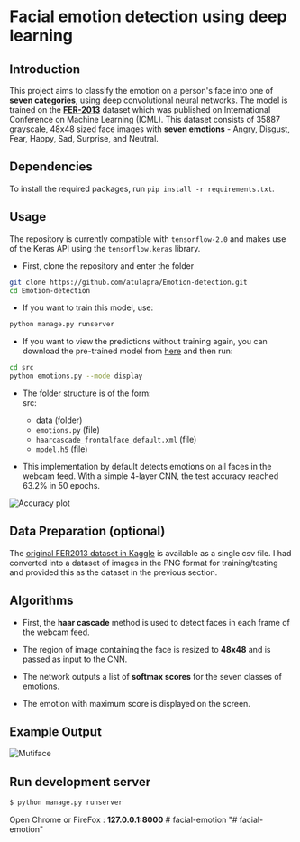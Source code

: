 # Facial emotion detection using deep learning

## Introduction

This project aims to classify the emotion on a person's face into one of **seven categories**, using deep convolutional neural networks. The model is trained on the [**FER-2013**](https://www.kaggle.com/deadskull7/fer2013) dataset which was published on International Conference on Machine Learning (ICML). This dataset consists of 35887 grayscale, 48x48 sized face images with **seven emotions** - Angry, Disgust, Fear, Happy, Sad, Surprise, and Neutral.

## Dependencies

To install the required packages, run `pip install -r requirements.txt`.

## Usage

The repository is currently compatible with `tensorflow-2.0` and makes use of the Keras API using the `tensorflow.keras` library.

* First, clone the repository and enter the folder

```bash
git clone https://github.com/atulapra/Emotion-detection.git
cd Emotion-detection
```

* If you want to train this model, use:  

```bash
python manage.py runserver
```

* If you want to view the predictions without training again, you can download the pre-trained model from [here](https://drive.google.com/file/d/1FUn0XNOzf-nQV7QjbBPA6-8GLoHNNgv-/view?usp=sharing) and then run:  

```bash
cd src
python emotions.py --mode display
```

* The folder structure is of the form:  
  src:
  * data (folder)
  * `emotions.py` (file)
  * `haarcascade_frontalface_default.xml` (file)
  * `model.h5` (file)

* This implementation by default detects emotions on all faces in the webcam feed. With a simple 4-layer CNN, the test accuracy reached 63.2% in 50 epochs.

![Accuracy plot](imgs/accuracy.png)

## Data Preparation (optional)

The [original FER2013 dataset in Kaggle](https://www.kaggle.com/deadskull7/fer2013) is available as a single csv file. I had converted into a dataset of images in the PNG format for training/testing and provided this as the dataset in the previous section.

## Algorithms

* First, the **haar cascade** method is used to detect faces in each frame of the webcam feed.

* The region of image containing the face is resized to **48x48** and is passed as input to the CNN.

* The network outputs a list of **softmax scores** for the seven classes of emotions.

* The emotion with maximum score is displayed on the screen.

## Example Output

![Mutiface](files/multiface.png)

## Run development server

```bash
$ python manage.py runserver
```

Open Chrome or FireFox : **127.0.0.1:8000**
#   f a c i a l - e m o t i o n  
 "# facial-emotion" 
